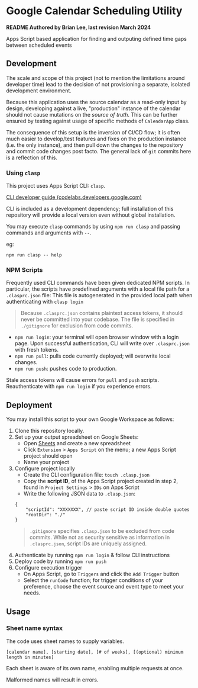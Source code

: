 # Google Calendar Scheduling Utility

**README Authored by Brian Lee, last revision March 2024**

Apps Script based application for finding and outputing defined time gaps between scheduled events

## Development

The scale and scope of this project (not to mention the limitations around developer time) lead to the decision of not provisioning a separate, isolated development environment.

Because this application uses the source calendar as a read-only input by design, developing against a live, "production" instance of the calendar should not cause mutations on the *source of truth*. This can be further ensured by testing against usage of specific methods of `CalendarApp` class.

The consequence of this setup is the inversion of CI/CD flow; it is often much easier to develop/test features and fixes on the production instance (i.e. the only instance), and then pull down the changes to the repository and commit code changes post facto. The general lack of `git` commits here is a reflection of this.

### Using `clasp`

This project uses Apps Script CLI: `clasp`.

[CLI developer guide (codelabs.developers.google.com)](https://codelabs.developers.google.com/codelabs/clasp)

CLI is included as a development dependency; full installation of this repository will provide a local version even without global installation.

You may execute `clasp` commands by using `npm run clasp` and passing commands and arguments with `--`.

eg:
```code:sh
npm run clasp -- help
```

### NPM Scripts

Frequently used CLI commands have been given dedicated NPM scripts. In particular, the scripts have predefined arguments with a local file path for a `.clasprc.json` file: This file is autogenerated in the provided local path when authenticating with `clasp login`

> Because `.clasprc.json` contains plaintext access tokens, it should never be committed into your codebase. The file is specified in `./gitignore` for exclusion from code commits.

- `npm run login`: your terminal will open browser window with a login page. Upon successful authentication, CLI will write over `.clasprc.json` with fresh tokens.
- `npm run pull`: pulls code currently deployed; will overwrite local changes.
- `npm run push`: pushes code to production.

Stale access tokens will cause errors for `pull` and `push` scripts. Reauthenticate with `npm run login` if you experience errors.

## Deployment

You may install this script to your own Google Workspace as follows:

1. Clone this repository locally.
2. Set up your output spreadsheet on Google Sheets:
    - Open [Sheets](https://docs.google.com/spreadsheets/) and create a new spreadsheet
    - Click `Extension` > `Apps Script` on the menu; a new Apps Script project should open
    - Name your project
3. Configure project locally
    - Create the CLI configuration file: `touch .clasp.json`
    - Copy the **script ID**, of the Apps Script project created in step 2, found in `Project Settings` > `IDs` on Apps Script
    - Write the following JSON data to `.clasp.json`:
    ```code:json
    {
        "scriptId": "XXXXXXX", // paste script ID inside double quotes
        "rootDir": "./"
    }
    ```
    > `.gitignore` specifies `.clasp.json` to be excluded from code commits. While not as security sensitive as information in `.clasprc.json`, script IDs are uniquely assigned.
3. Authenticate by running `npm run login` & follow CLI instructions
4. Deploy code by running `npm run push`
5. Configure execution trigger
    - On Apps Script, go to `Triggers` and click the `Add Trigger` button
    - Select the `runCode` function; for trigger conditions of your preference, choose the event source and event type to meet your needs.

## Usage

### Sheet name syntax
The code uses sheet names to supply variables.

```
[calendar name], [starting date], [# of weeks], [(optional) minimum length in minutes]
```

Each sheet is aware of its own name, enabling multiple requests at once.

Malformed names will result in errors.
